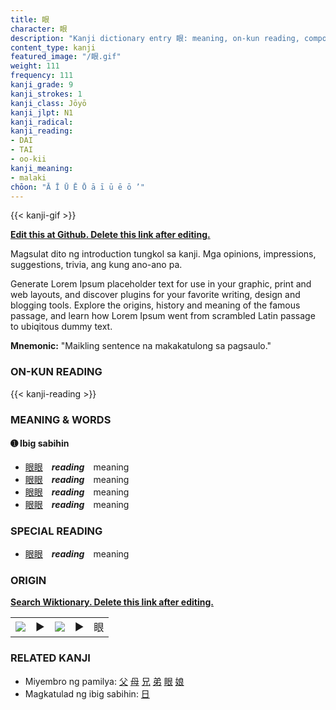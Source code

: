 ```yaml
---
title: 眼
character: 眼
description: "Kanji dictionary entry 眼: meaning, on-kun reading, compounds, origin, related kanji"
content_type: kanji
featured_image: "/眼.gif"
weight: 111
frequency: 111
kanji_grade: 9
kanji_strokes: 1
kanji_class: Jōyō
kanji_jlpt: N1
kanji_radical: 
kanji_reading: 
- DAI
- TAI
- oo-kii
kanji_meaning:
- malaki
chōon: "Ā Ī Ū Ē Ō ā ī ū ē ō ’"
---
```

[//]: # (Don't edit the line below. Kanji animated GIF code is automatically generated.)
{{< kanji-gif >}}

[//]: # (Edit below this line.)

**[Edit this at Github. Delete this link after editing.](https://github.com/tim0g/tim/tree/main/content/kanji/眼/index.md)**

Magsulat dito ng introduction tungkol sa kanji. Mga opinions, impressions, suggestions, trivia, ang kung ano-ano pa.

Generate Lorem Ipsum placeholder text for use in your graphic, print and web layouts, and discover plugins for your favorite writing, design and blogging tools. Explore the origins, history and meaning of the famous passage, and learn how Lorem Ipsum went from scrambled Latin passage to ubiqitous dummy text.
 
**Mnemonic:** "Maikling sentence na makakatulong sa pagsaulo."

### ON-KUN READING

[//]: # (Don't edit the line below. ON-KUN READING code is automatically generated.)
{{< kanji-reading >}}

### MEANING & WORDS

#### ➊ **Ibig sabihin**
  - [眼](../眼)[眼](../眼)　***reading***　meaning
  - [眼](../眼)[眼](../眼)　***reading***　meaning
  - [眼](../眼)[眼](../眼)　***reading***　meaning
  - [眼](../眼)[眼](../眼)　***reading***　meaning

### SPECIAL READING
  - [眼](../眼)[眼](../眼)　***reading***　meaning

### ORIGIN

**[Search Wiktionary. Delete this link after editing.](https://wiktionary.org/wiki/眼)**
<table class="kanji-table"><tr><td>
<img src="60px-眼-bronze.svg.png">
</td><td>▶</td><td>
<img src="60px-眼-oracle.svg.png">
</td><td>▶</td>
<td class="kanji-origin">眼</td>
</tr></table>

### RELATED KANJI
- Miyembro ng pamilya: [父](../父) [母](../母) [兄](../兄) [弟](../弟) [眼](../眼) [娘](../娘)
- Magkatulad ng ibig sabihin: [日](../日)
